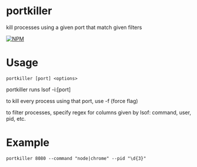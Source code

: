 # portkiller

kill processes using a given port that match given filters

[![NPM](https://nodei.co/npm/portkiller.png)](https://nodei.co/npm/portkiller/)

# Usage

```
portkiller [port] <options>
```

portkiller runs lsof -i:[port]

to kill every process using that port, use -f (force flag)

to filter processes, specify regex for columns given by lsof: command, user, pid, etc.

# Example

```
portkiller 8080 --command "node|chrome" --pid "\d{3}"
```
